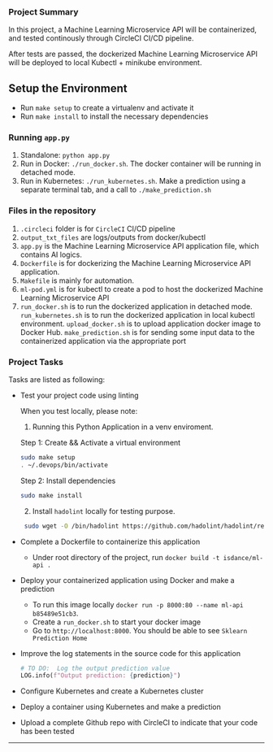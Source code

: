 [![<xndong1020>](https://circleci.com/gh/xndong1020/Operationalize-Machine-Learning-Microservice-API.svg?style=svg)](https://github.com/xndong1020/Operationalize-Machine-Learning-Microservice-API)


### Project Summary

In this project, a Machine Learning Microservice API will be containerized, and tested continously through CircleCI CI/CD pipeline. 

After tests are passed, the dockerized Machine Learning Microservice API will be deployed to local Kubectl + minikube environment.


## Setup the Environment
* Run `make setup` to create a virtualenv and activate it
* Run `make install` to install the necessary dependencies

### Running `app.py`

1. Standalone:  `python app.py`
2. Run in Docker:  `./run_docker.sh`. The docker container will be running in detached mode.
3. Run in Kubernetes:  `./run_kubernetes.sh`. Make a prediction using a separate terminal tab, and a call to `./make_prediction.sh`


### Files in the repository
1. `.circleci` folder is for `CircleCI` CI/CD pipeline
2. `output_txt_files` are logs/outputs from docker/kubectl
3. `app.py` is the Machine Learning Microservice API application file, which contains AI logics.
4. `Dockerfile` is for dockerizing the Machine Learning Microservice API application.
5. `Makefile` is mainly for automation.
6. `ml-pod.yml` is for kubectl to create a pod to host the dockerized Machine Learning Microservice API
7. `run_docker.sh` is to run the dockerized application in detached mode. 
   `run_kubernetes.sh` is to run the dockerized application in local kubectl environment. 
   `upload_docker.sh` is to upload application docker image to Docker Hub.
   `make_prediction.sh` is for sending some input data to the containerized application via the appropriate port 

### Project Tasks

Tasks are listed as following:
* Test your project code using linting
  
  When you test locally, please note: 
    1. Running this Python Application in a venv enviroment. 
    
    Step 1: Create && Activate a virtual environment

    ```sh
    sudo make setup
    . ~/.devops/bin/activate
    ```

    Step 2: Install dependencies

    ```sh
    sudo make install
    ```

    2. Install `hadolint` locally for testing purpose.

    ```sh
     sudo wget -O /bin/hadolint https://github.com/hadolint/hadolint/releases/download/v1.16.3/hadolint-Linux-x86_64 && sudo chmod +x /bin/hadolint
    ```

* Complete a Dockerfile to containerize this application

    - Under root directory of the project, run `docker build -t isdance/ml-api .`

* Deploy your containerized application using Docker and make a prediction

    - To run this image locally `docker run -p 8000:80 --name ml-api b85489e51cb3`. 
    - Create a `run_docker.sh` to start your docker image
    - Go to `http://localhost:8000`. You should be able to see `Sklearn Prediction Home`
    

* Improve the log statements in the source code for this application

  ```py
  # TO DO:  Log the output prediction value
  LOG.info(f"Output prediction: {prediction}")
  ``` 

* Configure Kubernetes and create a Kubernetes cluster
* Deploy a container using Kubernetes and make a prediction
* Upload a complete Github repo with CircleCI to indicate that your code has been tested

---


